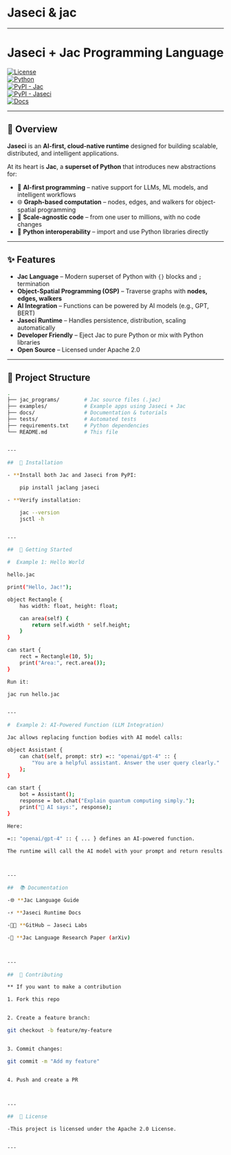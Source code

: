 # Jaseci & jac
---
# Jaseci + Jac Programming Language  

[![License](https://img.shields.io/badge/license-Apache%202.0-blue.svg)](LICENSE)  
[![Python](https://img.shields.io/badge/python-3.9%2B-green.svg)](https://www.python.org/)  
[![PyPI - Jac](https://img.shields.io/pypi/v/jaclang.svg?label=jaclang&color=blue)](https://pypi.org/project/jaclang/)  
[![PyPI - Jaseci](https://img.shields.io/pypi/v/jaseci.svg?label=jaseci&color=orange)](https://pypi.org/project/jaseci/)  
[![Docs](https://img.shields.io/badge/docs-online-brightgreen.svg)](https://www.jac-lang.org/)  

---

## 📌 Overview  
**Jaseci** is an **AI-first, cloud-native runtime** designed for building scalable, distributed, and intelligent applications.  

At its heart is **Jac**, a **superset of Python** that introduces new abstractions for:  

- 🤖 **AI-first programming** – native support for LLMs, ML models, and intelligent workflows  
- 🌐 **Graph-based computation** – nodes, edges, and walkers for object-spatial programming  
- 🚀 **Scale-agnostic code** – from one user to millions, with no code changes  
- 🐍 **Python interoperability** – import and use Python libraries directly  

---

## ✨ Features  

- **Jac Language** – Modern superset of Python with `{}` blocks and `;` termination  
- **Object-Spatial Programming (OSP)** – Traverse graphs with **nodes, edges, walkers**  
- **AI Integration** – Functions can be powered by AI models (e.g., GPT, BERT)  
- **Jaseci Runtime** – Handles persistence, distribution, scaling automatically  
- **Developer Friendly** – Eject Jac to pure Python or mix with Python libraries  
- **Open Source** – Licensed under Apache 2.0  

---

## 📂 Project Structure  

```bash
.
├── jac_programs/        # Jac source files (.jac)
├── examples/            # Example apps using Jaseci + Jac
├── docs/                # Documentation & tutorials
├── tests/               # Automated tests
├── requirements.txt     # Python dependencies
└── README.md            # This file


---

##  🔧 Installation

- **Install both Jac and Jaseci from PyPI:

    pip install jaclang jaseci

- **Verify installation:

    jac --version
    jsctl -h


---

##  🚀 Getting Started

#  Example 1: Hello World

hello.jac

print("Hello, Jac!");

object Rectangle {
    has width: float, height: float;

    can area(self) {
        return self.width * self.height;
    }
}

can start {
    rect = Rectangle(10, 5);
    print("Area:", rect.area());
}

Run it:

jac run hello.jac


---

#  Example 2: AI-Powered Function (LLM Integration)

Jac allows replacing function bodies with AI model calls:

object Assistant {
    can chat(self, prompt: str) =:: "openai/gpt-4" :: {
        "You are a helpful assistant. Answer the user query clearly."
    };
}

can start {
    bot = Assistant();
    response = bot.chat("Explain quantum computing simply.");
    print("🤖 AI says:", response);
}

Here:

=:: "openai/gpt-4" :: { ... } defines an AI-powered function.

The runtime will call the AI model with your prompt and return results.



---

##  📚 Documentation

-🌐 **Jac Language Guide

-⚡ **Jaseci Runtime Docs

-🧑‍💻 **GitHub – Jaseci Labs

-📄 **Jac Language Research Paper (arXiv)



---

##  🤝 Contributing

** If you want to make a contribution

1. Fork this repo


2. Create a feature branch:

git checkout -b feature/my-feature


3. Commit changes:

git commit -m "Add my feature"


4. Push and create a PR



---

##  📜 License

-This project is licensed under the Apache 2.0 License.


---


